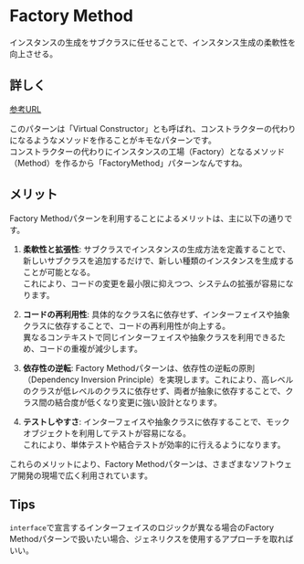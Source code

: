 # Factory Method

インスタンスの生成をサブクラスに任せることで、インスタンス生成の柔軟性を向上させる。

## 詳しく
[参考URL](https://blog.ecbeing.tech/entry/2021/01/20/114000)  

このパターンは「Virtual Constructor」とも呼ばれ、コンストラクターの代わりになるようなメソッドを作ることがキモなパターンです。  
コンストラクターの代わりにインスタンスの工場（Factory）となるメソッド（Method）を作るから「FactoryMethod」パターンなんですね。

## メリット

Factory Methodパターンを利用することによるメリットは、主に以下の通りです。

1. **柔軟性と拡張性**:
   サブクラスでインスタンスの生成方法を定義することで、新しいサブクラスを追加するだけで、新しい種類のインスタンスを生成することが可能となる。  
   これにより、コードの変更を最小限に抑えつつ、システムの拡張が容易になります。

2. **コードの再利用性**:
   具体的なクラス名に依存せず、インターフェイスや抽象クラスに依存することで、コードの再利用性が向上する。  
   異なるコンテキストで同じインターフェイスや抽象クラスを利用できるため、コードの重複が減少します。

3. **依存性の逆転**:
   Factory Methodパターンは、依存性の逆転の原則（Dependency Inversion Principle）を実現します。これにより、高レベルのクラスが低レベルのクラスに依存せず、両者が抽象に依存することで、クラス間の結合度が低くなり変更に強い設計となります。

4. **テストしやすさ**:
   インターフェイスや抽象クラスに依存することで、モックオブジェクトを利用してテストが容易になる。  
   これにより、単体テストや結合テストが効率的に行えるようになります。

これらのメリットにより、Factory Methodパターンは、さまざまなソフトウェア開発の現場で広く利用されています。

## Tips

`interface`で宣言するインターフェイスのロジックが異なる場合のFactory Methodパターンで扱いたい場合、ジェネリクスを使用するアプローチを取ればいい。

